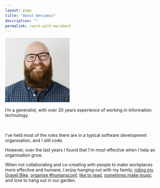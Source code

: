```yaml
---
layout: page
title: "About Benjamin"
description: ""
permalink: /work-with-me/about
---
```


<p>
  <img class="aboutimg" src="/static/img/benjamin.jpg" />

  I’m a generalist, with over 20 years experience of working in information technology.

  <br>
  <br>
  I've held most of the roles there are in a typical software development organisation, and I still code.

</p>
<div style='clear: both;'></div>

However, over the last years I found that I'm most effective when I help an organisation grow.

When not collaborating and co-creating with people to make workplaces more effective and humane, I enjoy hanging out with my family,
[riding my Gravel Bike](https://www.strava.com/athletes/43411671), [organise #humansconf](https://humansconf.org), [like to read](https://twitter.com/benjamin/status/1251133303131963395/photo/1), [sometimes make music](https://github.com/benjmin-r/music) and love to hang out in our garden.
